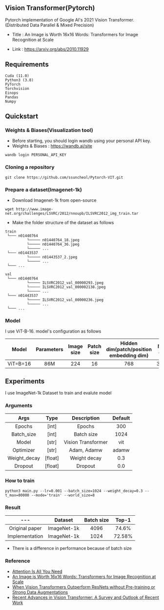 ## Vision Transformer(Pytorch) 

Pytorch implementation of Google AI's 2021 Vision Transformer. (Distributed Data Parallel & Mixed Precision)

- Title : An Image is Worth 16x16 Words: Transformers for Image Recognition at Scale

- Link : https://arxiv.org/abs/2010.11929

## Requirements 

```shell
Cuda (11.0)
Python3 (3.8)
PyTorch  
Torchvision
Einops
Pandas 
Numpy
```

##  Quickstart 

### Weights & Biases(Visualization tool)

- Before starting, you should login wandb using your personal API key. 
- Weights & Biases : https://wandb.ai/site

```shell
wandb login PERSONAL_API_KEY
```

### Cloning a repository

```shell
git clone https://github.com/ssuncheol/Pytorch-VIT.git
```

### Prepare a dataset(Imagenet-1k)

- Download Imagenet-1k from open-source 

```shell 
wget http://www.image-net.org/challenges/LSVRC/2012/nnoupb/ILSVRC2012_img_train.tar
```
- Make the folder structure of the dataset as follows 

```
train
 └─── n01440764
          └───── n01440764_18.jpeg
          └───── n01440764_36.jpeg
          └───── ...
 └─── n01443537
          └───── n01443537_2.jpeg
          └───── ...
 └─── ...

val
 └─── n01440764
          └───── ILSVRC2012_val_00000293.jpeg
          └───── ILSVRC2012_val_000002138.jpeg
          └───── ...
 └─── n01443537
          └───── ILSVRC2012_val_00000236.jpeg
          └───── ...
 └─── ...
```

### Model 

I use ViT-B-16. model's configuration as follows  

| Model 	| Parameters | Image size 	| Patch size 	| Hidden dim(patch/position embedding dim)| MLP dim | Heads(multi-head-att) | Depth(transformer blocks) | 
|:---------:|:--------:|:-------:|:--------:|:----------:|:---------:|:---------:|:------:|
| ViT=B=16 	| 86M | 224 	| 16 	| 768| 3072 | 12 | 12 | 



## Experiments 

I use ImageNet-1k Dataset to train and evalute model 

### Arguments
| Args 	| Type 	| Description 	| Default|
|:---------:|:--------:|:----------------------------------------------------:|:-----:|
| Epochs 	| [int] 	| Epochs | 300|
| Batch_size 	| [int] 	| Batch size| 1024|
| Model 	| [str]	| Vision Transformer| 	vit|
| Optimizer 	| [str]	| Adam, Adamw| 	adamw|
| Weight_decay 	| [float]	| Weight decay | 0.3|
| Dropout 	| [float]	| Dropout | 0.0|

### How to train

```shell
python3 main.py --lr=0.001 --batch_size=1024 --weight_decay=0.3 --t_max=80000 --mode='train' --world_size=8
```

### Result 
| --- 	| Dataset 	| Batch size | Top-1 	|
|:---------:|:--------:|:---------------------------------------:|:-----:|
| Original paper 	| ImageNet-1k 	| 4096 | 74.6% 	|
| Implementation 	| ImageNet-1k 	| 1024 | 72.58% 	| 

-  There is a difference in performance because of batch size

### Reference 
- [Attention Is All You Need](https://arxiv.org/abs/1706.03762, "Attention Is All You Need")
- [An Image is Worth 16x16 Words: Transformers for Image Recognition at Scale](https://arxiv.org/abs/2010.11929, "Vision Transformer")
- [When Vision Transformers Outperform ResNets without Pre-training or Strong Data Augmentations](https://arxiv.org/abs/2106.01548, "Vision Transformer")
- [Recent Advances in Vision Transformer: A Survey and Outlook of Recent Work](https://arxiv.org/abs/2203.01536, "Vision Transformer")


